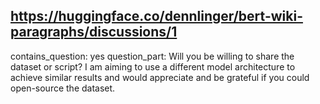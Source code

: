## https://huggingface.co/dennlinger/bert-wiki-paragraphs/discussions/1

contains_question: yes
question_part: Will you be willing to share the dataset or script? I am aiming to use a different model architecture to achieve similar results and would appreciate and be grateful if you could open-source the dataset.